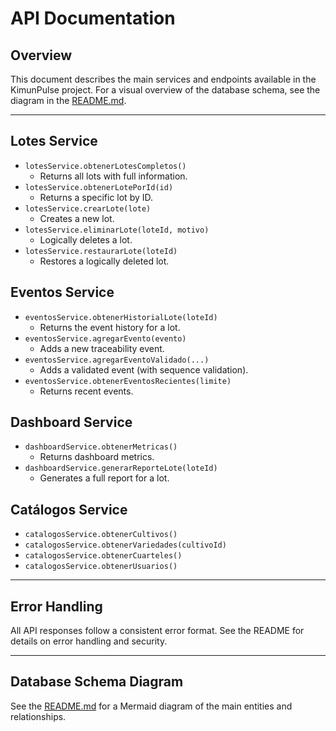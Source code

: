 # API Documentation

## Overview
This document describes the main services and endpoints available in the KimunPulse project. For a visual overview of the database schema, see the diagram in the [README.md](../README.md).

---

## Lotes Service

- `lotesService.obtenerLotesCompletos()`
  - Returns all lots with full information.
- `lotesService.obtenerLotePorId(id)`
  - Returns a specific lot by ID.
- `lotesService.crearLote(lote)`
  - Creates a new lot.
- `lotesService.eliminarLote(loteId, motivo)`
  - Logically deletes a lot.
- `lotesService.restaurarLote(loteId)`
  - Restores a logically deleted lot.

## Eventos Service

- `eventosService.obtenerHistorialLote(loteId)`
  - Returns the event history for a lot.
- `eventosService.agregarEvento(evento)`
  - Adds a new traceability event.
- `eventosService.agregarEventoValidado(...)`
  - Adds a validated event (with sequence validation).
- `eventosService.obtenerEventosRecientes(limite)`
  - Returns recent events.

## Dashboard Service

- `dashboardService.obtenerMetricas()`
  - Returns dashboard metrics.
- `dashboardService.generarReporteLote(loteId)`
  - Generates a full report for a lot.

## Catálogos Service

- `catalogosService.obtenerCultivos()`
- `catalogosService.obtenerVariedades(cultivoId)`
- `catalogosService.obtenerCuarteles()`
- `catalogosService.obtenerUsuarios()`

---

## Error Handling
All API responses follow a consistent error format. See the README for details on error handling and security.

---

## Database Schema Diagram
See the [README.md](../README.md#diagrama-de-entidades-schema) for a Mermaid diagram of the main entities and relationships. 